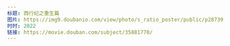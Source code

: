 ```yaml
---
标题: 西行纪之重生篇
图片: https://img9.doubanio.com/view/photo/s_ratio_poster/public/p2873958145.jpg
时时: 2022
链接: https://movie.douban.com/subject/35881770/
---
```

